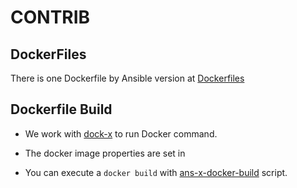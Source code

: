 # CONTRIB

## DockerFiles
There is one Dockerfile by Ansible version at [Dockerfiles](Dockerfiles)

## Dockerfile Build

* We work with [dock-x](https://github.com/gerardnico/dock-x) to run Docker command.

* The docker image properties are set in [](../.envrc)

* You can execute a `docker build` with [ans-x-docker-build](ans-x-docker-build) script.

